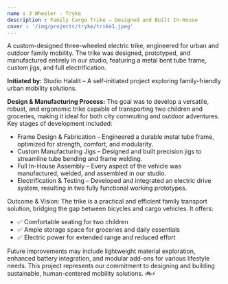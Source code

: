 ```yaml
---
name : 3 Wheeler - Tryke
description : Family Cargo Trike – Designed and Built In-House
cover : '/img/projects/tryke/trike1.jpeg'
---
```


A custom-designed three-wheeled electric trike, engineered for urban and outdoor family mobility. The trike was designed, prototyped, and manufactured entirely in our studio, featuring a metal bent tube frame, custom jigs, and full electrification.

**Initiated by:**
Studio Halalit – A self-initiated project exploring family-friendly urban mobility solutions.

**Design & Manufacturing Process:**
The goal was to develop a versatile, robust, and ergonomic trike capable of transporting two children and groceries, making it ideal for both city commuting and outdoor adventures.
Key stages of development included:
- Frame Design & Fabrication – Engineered a durable metal tube frame, optimized for strength, comfort, and modularity.
- Custom Manufacturing Jigs – Designed and built precision jigs to streamline tube bending and frame welding.
- Full In-House Assembly – Every aspect of the vehicle was manufactured, welded, and assembled in our studio.
- Electrification & Testing – Developed and integrated an electric drive system, resulting in two fully functional working prototypes.

Outcome & Vision:
The trike is a practical and efficient family transport solution, bridging the gap between bicycles and cargo vehicles. It offers:
- ✅ Comfortable seating for two children
- ✅ Ample storage space for groceries and daily essentials
- ✅ Electric power for extended range and reduced effort

Future improvements may include lightweight material exploration, enhanced battery integration, and modular add-ons for various lifestyle needs.
This project represents our commitment to designing and building sustainable, human-centered mobility solutions. 🚲⚡
